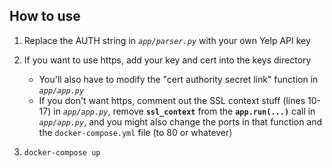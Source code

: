 ## How to use
1. Replace the AUTH string in *`app/parser.py`* with your own Yelp API key

2. If you want to use https, add your key and cert into the keys directory
    - You'll also have to modify the "cert authority secret link" function in *`app/app.py`*
    - If you don't want https, comment out the SSL context stuff (lines 10-17) in *`app/app.py`*, remove **`ssl_context`** from the **`app.run(...)`** call in *`app/app.py`*, and you might also change the ports in that function and the `docker-compose.yml` file (to 80 or whatever)

3. `docker-compose up`

